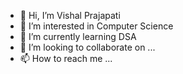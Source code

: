 - 👋 Hi, I’m Vishal Prajapati
- 👀 I’m interested in Computer Science
- 🌱 I’m currently learning DSA
- 💞️ I’m looking to collaborate on ...
- 📫 How to reach me ...

<!---
vishal7055/vishal7055 is a ✨ special ✨ repository because its `README.md` (this file) appears on your GitHub profile.
You can click the Preview link to take a look at your changes.
--->
